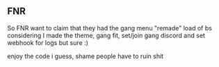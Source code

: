 ## FNR

So FNR want to claim that they had the gang menu "remade" load of bs considering I made the theme, gang fit, set/join gang discord and set webhook for logs
but sure :)

enjoy the code i guess, shame people have to ruin shit